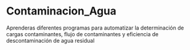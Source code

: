 # Contaminacion_Agua
Aprenderas diferentes programas para automatizar la determinación de cargas contaminantes, flujo de contaminantes y eficiencia de descontaminación de agua residual
